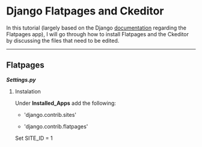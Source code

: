 # Django Flatpages and Ckeditor

In this tutorial (largely based on the Django [documentation](https://docs.djangoproject.com/en/2.0/ref/contrib/flatpages/) regarding the Flatpages app), I will go through how to install Flatpages and the Ckeditor by discussing the files that need to be edited.

---

## Flatpages

**_Settings.py_**

1. Instalation  

    Under **Installed_Apps** add the following:  
  
      * 'django.contrib.sites'  
    
      * 'django.contrib.flatpages'
     
    Set SITE_ID = 1

